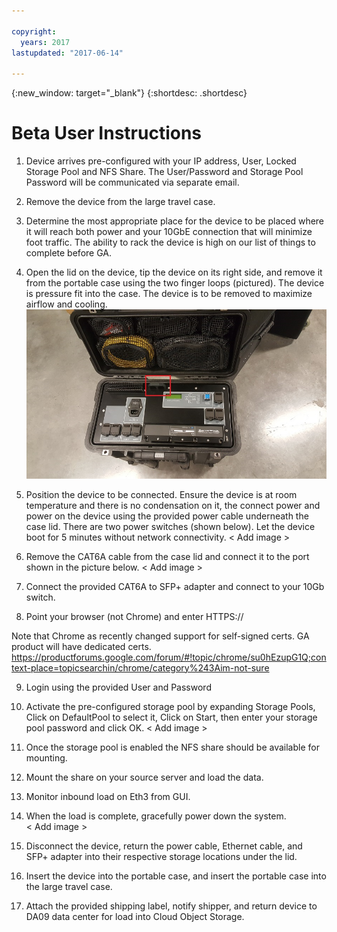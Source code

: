 ```yaml
---

copyright:
  years: 2017
lastupdated: "2017-06-14"

---
```

{:new_window: target="_blank"}
{:shortdesc: .shortdesc}

# Beta User Instructions


1.	Device arrives pre-configured with your IP address, User, Locked Storage Pool and NFS Share.  The User/Password and Storage Pool Password will be communicated via separate email.

2.	Remove the device from the large travel case.

3.	Determine the most appropriate place for the device to be placed where it will reach both power and your 10GbE connection that will minimize foot traffic.  The ability to rack the device is high on our list of things to complete before GA.

4.	Open the lid on the device, tip the device on its right side, and remove it from the portable case using the two finger loops (pictured).  The device is pressure fit into the case.  The device is to be removed to maximize airflow and cooling.
    ![Top of Device](/images/UserGuide1.png)

5.	Position the device to be connected.  Ensure the device is at room temperature and there is no condensation on it, the connect power and power on the device using the provided power cable underneath the case lid.  There are two power switches (shown below). Let the device boot for 5 minutes without network connectivity.
    < Add image >
 
6.	Remove the CAT6A cable from the case lid and connect it to the port shown in the picture below.
    < Add image >

7.	Connect the provided CAT6A to SFP+ adapter and connect to your 10Gb switch.

8.	Point your browser (not Chrome) and enter HTTPS://<youreth3ip>  

Note that Chrome as recently changed support for self-signed certs.  GA product will have dedicated certs. https://productforums.google.com/forum/#!topic/chrome/su0hEzupG1Q;context-place=topicsearchin/chrome/category%243Aim-not-sure

9.	Login using the provided User and Password

10.	Activate the pre-configured storage pool by expanding Storage Pools, Click on DefaultPool to select it, Click on Start, then enter your storage pool password and click OK. 
    < Add image >

11.	Once the storage pool is enabled the NFS share should be available for mounting.

12.	Mount the share on your source server and load the data.

13.	Monitor inbound load on Eth3 from GUI.

14.	When the load is complete, gracefully power down the system.  
    < Add image >
 
15.	Disconnect the device, return the power cable, Ethernet cable, and SFP+ adapter into their respective storage locations under the lid.  

16.	Insert the device into the portable case, and insert the portable case into the large travel case.

17.	Attach the provided shipping label, notify shipper, and return device to DA09 data center for load into Cloud Object Storage.
